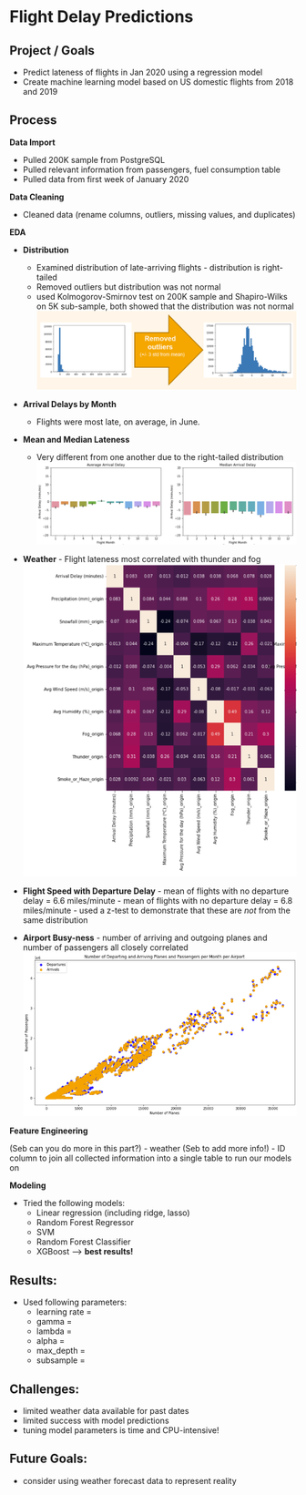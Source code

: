 # Flight Delay Predictions

## Project / Goals
- Predict lateness of flights in Jan 2020 using a regression model 
- Create machine learning model based on US domestic flights from 2018 and 2019

## Process
**Data Import**
- Pulled 200K sample from PostgreSQL
- Pulled relevant information from passengers, fuel consumption table
- Pulled data from first week of January 2020

 **Data Cleaning**
 - Cleaned data (rename columns, outliers, missing values, and duplicates)

  **EDA**
- **Distribution** 
    - Examined distribution of late-arriving flights - distribution is right-tailed
    - Removed outliers but distribution was not normal
    - used Kolmogorov-Smirnov test on 200K sample and Shapiro-Wilks on 5K sub-sample, both showed that the distribution was not normal
![](/figures/figure1.png)
- **Arrival Delays by Month**
    - Flights were most late, on average, in June. 
- **Mean and Median Lateness**
    - Very different from one another  due to the right-tailed distribution
![](/figures/figure2.png)

- **Weather**
        - Flight lateness most correlated with thunder and fog
![](/figures/figure3.png)
- **Flight Speed with Departure Delay**
        -  mean of flights with no departure delay = 6.6 miles/minute
        - mean of flights with no departure delay = 6.8 miles/minute
        - used a z-test to demonstrate that these are *not* from the same distribution
- **Airport Busy-ness**
        - number of arriving and outgoing planes and number of passengers all closely correlated
    ![](/figures/figure4.png)

**Feature Engineering** 

(Seb can you do more in this part?)
    - weather (Seb to add more info!)
    - ID column to join all collected information into a single table to run our models on

**Modeling**
- Tried the following models:
    - Linear regression (including ridge, lasso)
    - Random Forest Regressor
    - SVM
    - Random Forest Classifier
    - XGBoost --> **best results!**




## Results:
- Used following parameters: 
    - learning rate = 
    - gamma = 
    - lambda = 
    - alpha = 
    - max_depth = 
    - subsample = 

## Challenges:
- limited weather data available for past dates
- limited success with model predictions
- tuning model parameters is time and CPU-intensive!


## Future Goals: 
- consider using weather forecast data to represent reality


